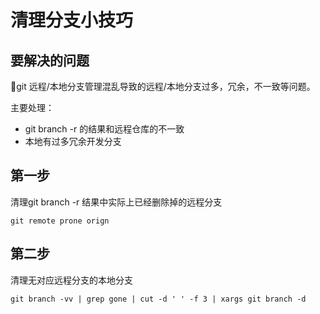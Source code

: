# 清理分支小技巧


## 要解决的问题
git 远程/本地分支管理混乱导致的远程/本地分支过多，冗余，不一致等问题。

主要处理：

 - git branch -r 的结果和远程仓库的不一致
 - 本地有过多冗余开发分支

## 第一步
清理git branch -r 结果中实际上已经删除掉的远程分支

`
  git remote prone orign
`

## 第二步
清理无对应远程分支的本地分支

`
  git branch -vv | grep gone | cut -d ' ' -f 3 | xargs git branch -d
`



